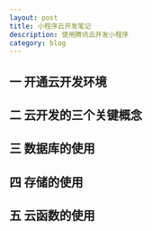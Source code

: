 ```yaml
---
layout: post
title: 小程序云开发笔记
description: 使用腾讯云开发小程序
category: blog
---
```

一 开通云开发环境
---------------

二 云开发的三个关键概念
-------------------

三 数据库的使用
------------

四 存储的使用
-----------

五 云函数的使用
------------


